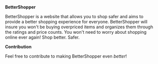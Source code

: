 **BetterShopper**

BetterShopper is a website that allows you to shop safer and aims to provide a better shopping experience for everyone. BetterShopper will insure you won't be buying overpriced items and organizes them through the ratings and price counts. You won't need to worry about shopping online ever again! Shop better. Safer.

**Contribution**

Feel free to contribute to making BetterShopper even *better*!
